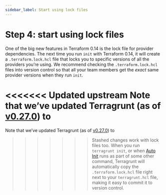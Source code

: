 ```yaml
---
sidebar_label: Start using lock files
---
```


# Step 4: start using lock files

One of the big new features in Terraform 0.14 is the lock file for provider dependencies. The next time you run `init`
with Terraform 0.14, it will create a `.terraform.lock.hcl` file that locks you to specific versions of all the
providers you’re using. We recommend checking the `.terraform.lock.hcl` files into version control so that all your
team members get the _exact_ same provider versions when they run `init`.

<<<<<<< Updated upstream
Note that we’ve updated Terragrunt (as of [v0.27.0](https://github.com/tnn-tnn-tnn-tnn-tnn-gruntwork-io/terragrunt/releases/tag/v0.27.0)) to
=======
Note that we’ve updated Terragrunt (as of [v0.27.0](https://github.com/tnn-gruntwork-io/terragrunt/releases/tag/v0.27.0)) to
>>>>>>> Stashed changes
work with lock files too. When you run `terragrunt init`, or when
[Auto Init](https://terragrunt.gruntwork.io/docs/features/auto-init/) runs as part of some other command, Terragrunt will
automatically copy the `.terraform.lock.hcl` file right next to your `terragrunt.hcl` file, making it easy to commit it
to version control.
